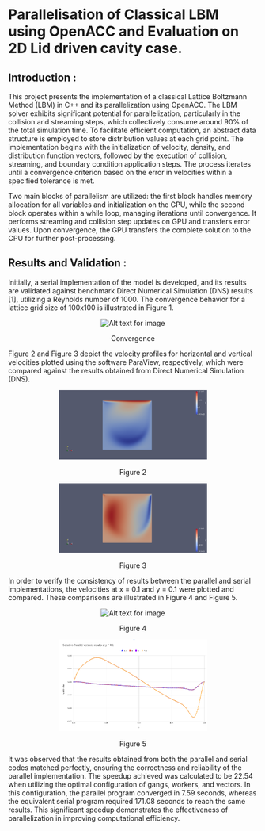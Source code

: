 # Parallelisation of Classical LBM using OpenACC and Evaluation on 2D Lid driven cavity case. 

## Introduction :
This project presents the implementation of a classical Lattice Boltzmann Method (LBM) in C++ and its parallelization using OpenACC. The LBM solver exhibits significant potential for parallelization, particularly in the collision and streaming steps, which collectively consume around 90% of the total simulation time. To facilitate efficient computation, an abstract data structure is employed to store distribution values at each grid point. The implementation begins with the initialization of velocity, density, and distribution function vectors, followed by the execution of collision, streaming, and boundary condition application steps. The process iterates until a convergence criterion based on the error in velocities within a specified tolerance is met. 

Two main blocks of parallelism are utilized: the first block handles memory allocation for all variables and initialization on the GPU, while the second block operates within a while loop, managing iterations until convergence. It performs streaming and collision step updates on GPU and transfers error values. Upon convergence, the GPU transfers the complete solution to the CPU for further post-processing.

## Results and Validation :
Initially, a serial implementation of the model is developed, and its results are validated against benchmark Direct Numerical Simulation (DNS) results [1], utilizing a Reynolds number of 1000. The convergence behavior for a lattice grid size of 100x100 is illustrated in Figure 1. 

<div align="center">
    <img src="images/Convergence.png" alt="Alt text for image" width="300"/>
</div>
<p align="center">Convergence</p>

Figure 2 and Figure 3 depict the velocity profiles for horizontal and vertical velocities plotted using the software ParaView, respectively, which were compared against the results obtained from Direct Numerical Simulation (DNS). 

<div align="center">
    <img src="figures/Vx_contour.png" alt="Alt text for image" width="300"/>
</div>
<p align="center">Figure 2</p>

<div align="center">
    <img src="figures/Vy_contour.png" alt="Alt text for image" width="300"/>
</div>
<p align="center">Figure 3</p>

In order to verify the consistency of results between the parallel and serial implementations, the velocities at x = 0.1 and y = 0.1 were plotted and compared. These comparisons are illustrated in Figure 4 and Figure 5. 

<div align="center">
    <img src="figures/x_01_compariosion.png" alt="Alt text for image" width="300"/>
</div>
<p align="center">Figure 4</p>

<div align="center">
    <img src="figures/y_01_comparision.png" alt="Alt text for image" width="300"/>
</div>
<p align="center">Figure 5</p>

It was observed that the results obtained from both the parallel and serial codes matched perfectly, ensuring the correctness and reliability of the parallel implementation. The speedup achieved was calculated to be 22.54 when utilizing the optimal configuration of gangs, workers, and vectors. In this configuration, the parallel program converged in 7.59 seconds, whereas the equivalent serial program required 171.08 seconds to reach the same results. This significant speedup demonstrates the effectiveness of parallelization in improving computational efficiency.
